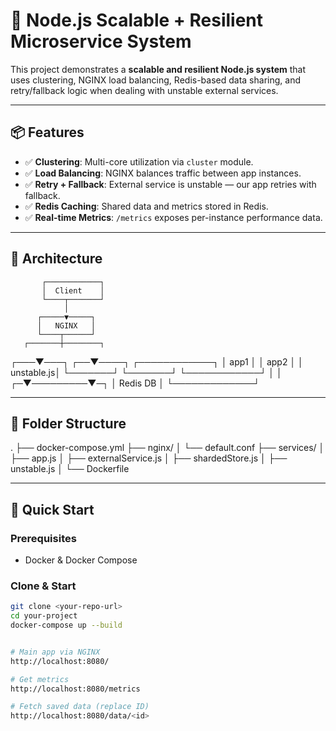 # 🚀 Node.js Scalable + Resilient Microservice System

This project demonstrates a **scalable and resilient Node.js system** that uses clustering, NGINX load balancing, Redis-based data sharing, and retry/fallback logic when dealing with unstable external services.

---

## 📦 Features

- ✅ **Clustering**: Multi-core utilization via `cluster` module.
- ✅ **Load Balancing**: NGINX balances traffic between app instances.
- ✅ **Retry + Fallback**: External service is unstable — our app retries with fallback.
- ✅ **Redis Caching**: Shared data and metrics stored in Redis.
- ✅ **Real-time Metrics**: `/metrics` exposes per-instance performance data.

---

## 🧱 Architecture

           ┌────────────┐
           │  Client    │
           └────┬───────┘
                │
          ┌─────▼─────┐
          │   NGINX   │
          └────┬──────┘
       ┌───────┼────────┐
   ┌───▼───┐ ┌──▼────┐ ┌────────────┐
   │ app1  │ │ app2  │ │ unstable.js│
   └───────┘ └───────┘ └────────────┘
       │         │
     ┌─▼─────────▼─┐
     │   Redis DB  │
     └─────────────┘



---

## 📁 Folder Structure

.
├── docker-compose.yml
├── nginx/
│ └── default.conf
├── services/
│ ├── app.js
│ ├── externalService.js
│ ├── shardedStore.js
│ ├── unstable.js
│ └── Dockerfile



---

## 🚀 Quick Start

### Prerequisites

- Docker & Docker Compose

### Clone & Start

```bash
git clone <your-repo-url>
cd your-project
docker-compose up --build


# Main app via NGINX
http://localhost:8080/

# Get metrics
http://localhost:8080/metrics

# Fetch saved data (replace ID)
http://localhost:8080/data/<id>
